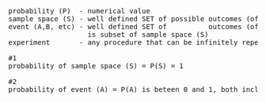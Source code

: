 <pre>
probability (P)  - numerical value
sample space (S) - well defined SET of possible outcomes (of an experiment)
event (A,B, etc) - well defined SET of          outcomes (of an experiment) with a probability
                   is subset of sample space (S)
experiment       - any procedure that can be infinitely repeated, has a sample space

#1
probability of sample space (S) = P(S) = 1

#2
probability of event (A) = P(A) is beteen 0 and 1, both inclusive, 0<=P(A)<=1




</pre>
